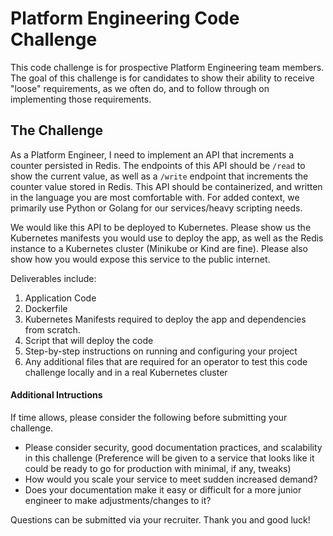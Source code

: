 # Platform Engineering Code Challenge
This code challenge is for prospective Platform Engineering team members. The goal of this challenge is for candidates to show their ability to receive "loose" requirements, as we often do, and to follow through on implementing those requirements.

## The Challenge
As a Platform Engineer, I need to implement an API that increments a counter persisted in Redis. The endpoints of this API should be `/read` to show the current value, as well as a `/write` endpoint that increments the counter value stored in Redis. This API should be containerized, and written in the language you are most comfortable with. For added context, we primarily use Python or Golang for our services/heavy scripting needs.

We would like this API to be deployed to Kubernetes. Please show us the Kubernetes manifests you would use to deploy the app, as well as the Redis instance to a Kubernetes cluster (Minikube or Kind are fine).
Please also show how you would expose this service to the public internet.

Deliverables include:

1. Application Code
2. Dockerfile
3. Kubernetes Manifests required to deploy the app and dependencies from scratch.
4. Script that will deploy the code
5. Step-by-step instructions on running and configuring your project
6. Any additional files that are required for an operator to test this code challenge locally and in a real Kubernetes cluster


#### Additional Intructions
If time allows, please consider the following before submitting your challenge.
* Please consider security, good documentation practices, and scalability in this challenge
(Preference will be given to a service that looks like it could be ready to go for production with minimal, if any, tweaks)
* How would you scale your service to meet sudden increased demand?
* Does your documentation make it easy or difficult for a more junior engineer to make adjustments/changes to it?

Questions can be submitted via your recruiter. Thank you and good luck! 
